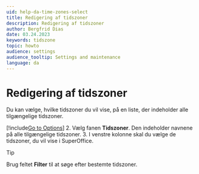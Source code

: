 ```yaml
---
uid: help-da-time-zones-select
title: Redigering af tidszoner
description: Redigering af tidszoner
author: Bergfrid Dias
date: 03.24.2023
keywords: tidszone
topic: howto
audience: settings
audience_tooltip: Settings and maintenance
language: da
---
```


# Redigering af tidszoner

Du kan vælge, hvilke tidszoner du vil vise, på en liste, der indeholder alle tilgængelige tidszoner.

[!include[Go to Options](../includes/open-options.md)]
2. Vælg fanen **Tidszoner**. Den indeholder navnene på alle tilgængelige tidszoner.
3. I venstre kolonne skal du vælge de tidszoner, du vil vise i SuperOffice.

> [!TIP]
> Brug feltet **Filter** til at søge efter bestemte tidszoner.
